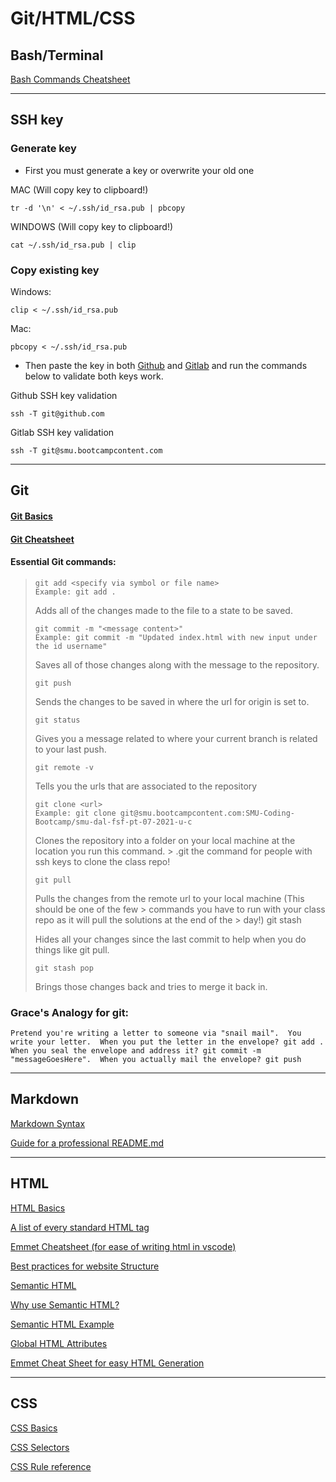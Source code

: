 # Git/HTML/CSS
## Bash/Terminal  

[Bash Commands Cheatsheet](https://www.educative.io/blog/bash-shell-command-cheat-sheet)

---

## SSH key  

### Generate key  
- First you must generate a key or overwrite your old one

MAC (Will copy key to clipboard!)

    tr -d '\n' < ~/.ssh/id_rsa.pub | pbcopy

WINDOWS (Will copy key to clipboard!)

    cat ~/.ssh/id_rsa.pub | clip

### Copy existing key  

Windows:
    
    clip < ~/.ssh/id_rsa.pub

Mac:

    pbcopy < ~/.ssh/id_rsa.pub


- Then paste the key in both [Github](https://github.com/settings/keys) and [Gitlab](https://smu.bootcampcontent.com/-/profile/keys) and run the commands below to validate both keys work.

Github SSH key validation

    ssh -T git@github.com

Gitlab SSH key validation

    ssh -T git@smu.bootcampcontent.com


---

## Git  

#### [Git Basics](https://www.atlassian.com/git)  

#### [Git Cheatsheet](https://education.github.com/git-cheat-sheet-education.pdf)  


#### Essential Git commands:  
 
>     git add <specify via symbol or file name> 
>     Example: git add .
> 
> Adds all of the changes made to the file to a state to be saved. 
> 
>     git commit -m "<message content>" 
>     Example: git commit -m "Updated index.html with new input under the id username"
> 
> Saves all of those changes along with the message to the repository. 
>     
>     git push 
> 
> Sends the changes to be saved in where the url for origin is set to.
>     
>     git status 
> 
> Gives you a message related to where your current branch is related to your last push.
>     
>     git remote -v 
> 
> Tells you the urls that are associated to the repository
>     
>     git clone <url> 
>     Example: git clone git@smu.bootcampcontent.com:SMU-Coding-Bootcamp/smu-dal-fsf-pt-07-2021-u-c
> 
> Clones the repository into a folder on your local machine at the location you run this command. > .git the command for people with ssh keys to clone the class repo!
>     
>     git pull 
> 
> Pulls the changes from the remote url to your local machine (This should be one of the few > commands you have to run with your class repo as it will pull the solutions at the end of the > day!)
>     git stash 
> 
> Hides all your changes since the last commit to help when you do things like git pull. 
> 
>     git stash pop 
>     
> Brings those changes back and tries to merge it back in.
> 
### Grace's Analogy for git: 

    Pretend you're writing a letter to someone via "snail mail".  You write your letter.  When you put the letter in the envelope? git add .  When you seal the envelope and address it? git commit -m "messageGoesHere".  When you actually mail the envelope? git push 


---

## Markdown

[Markdown Syntax](https://www.markdownguide.org/basic-syntax/)

[Guide for a professional README.md](https://coding-boot-camp.github.io/full-stack/github/professional-readme-guide)


---

## HTML

[HTML Basics](https://www.w3schools.com/html/html_intro.asp)

[A list of every standard HTML tag](https://developer.mozilla.org/en-US/docs/Web/HTML/Element)

[Emmet Cheatsheet (for ease of writing html in vscode)](https://docs.emmet.io/cheat-sheet/)

[Best practices for website Structure](https://developer.mozilla.org/en-US/docs/Learn/HTML/Introduction_to_HTML/Document_and_website_structure)

[Semantic HTML](https://html.spec.whatwg.org/multipage/sections.html#the-h1-h2-h3-h4-h5-and-h6-elements)

[Why use Semantic HTML?](https://medium.com/adalab/the-importance-of-semantic-html-78e74fb75ff0)

[Semantic HTML Example](https://gist.github.com/thomd/9220049)

[Global HTML Attributes](https://developer.mozilla.org/en-US/docs/Web/HTML/Global_attributes/data-*)

[Emmet Cheat Sheet for easy HTML Generation](https://docs.emmet.io/cheat-sheet/)


---

## CSS 

[CSS Basics](https://www.w3schools.com/css/css_intro.asp)

[CSS Selectors](https://www.w3schools.com/css/css_selectors.asp)

[CSS Rule reference](https://www.w3schools.com/cssref/default.asp)
